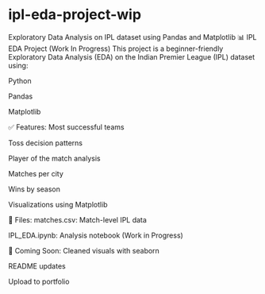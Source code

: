 # ipl-eda-project-wip
Exploratory Data Analysis on IPL dataset using Pandas and Matplotlib
📊 IPL EDA Project (Work In Progress)
This project is a beginner-friendly Exploratory Data Analysis (EDA) on the Indian Premier League (IPL) dataset using:

Python

Pandas

Matplotlib

✅ Features:
Most successful teams

Toss decision patterns

Player of the match analysis

Matches per city

Wins by season

Visualizations using Matplotlib

📁 Files:
matches.csv: Match-level IPL data

IPL_EDA.ipynb: Analysis notebook (Work in Progress)

📌 Coming Soon:
Cleaned visuals with seaborn

README updates

Upload to portfolio

